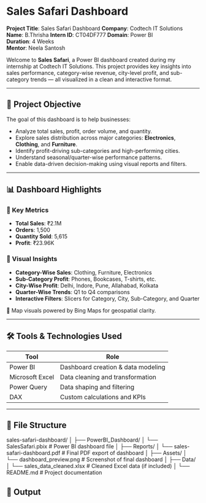 #  Sales Safari Dashboard

**Project Title**: Sales Safari Dashboard
**Company**: Codtech IT Solutions  
**Name**: B.Thrisha
**Intern ID**: CT04DF777
**Domain**: Power BI  
**Duration**: 4 Weeks  
**Mentor**: Neela Santosh

Welcome to **Sales Safari**, a Power BI dashboard created during my internship at Codtech IT Solutions. This project provides key insights into sales performance, category-wise revenue, city-level profit, and sub-category trends — all visualized in a clean and interactive format.

---

## 📌 Project Objective

The goal of this dashboard is to help businesses:

- Analyze total sales, profit, order volume, and quantity.
- Explore sales distribution across major categories: **Electronics**, **Clothing**, and **Furniture**.
- Identify profit-driving sub-categories and high-performing cities.
- Understand seasonal/quarter-wise performance patterns.
- Enable data-driven decision-making using visual reports and filters.

---

## 📊 Dashboard Highlights

### 🔹 Key Metrics
- **Total Sales**: ₹2.1M  
- **Orders**: 1,500  
- **Quantity Sold**: 5,615  
- **Profit**: ₹23.96K

### 🔹 Visual Insights
- **Category-Wise Sales**: Clothing, Furniture, Electronics
- **Sub-Category Profit**: Phones, Bookcases, T-shirts, etc.
- **City-Wise Profit**: Delhi, Indore, Pune, Allahabad, Kolkata
- **Quarter-Wise Trends**: Q1 to Q4 comparisons
- **Interactive Filters**: Slicers for Category, City, Sub-Category, and Quarter

📍 Map visuals powered by Bing Maps for geospatial clarity.

---

## 🛠 Tools & Technologies Used

| Tool             | Role                                     |
|------------------|------------------------------------------|
| Power BI         | Dashboard creation & data modeling       |
| Microsoft Excel  | Data cleaning and transformation         |
| Power Query      | Data shaping and filtering               |
| DAX              | Custom calculations and KPIs             |

---

## 📁 File Structure
sales-safari-dashboard/
│
├── PowerBI_Dashboard/
│ └── SalesSafari.pbix # Power BI dashboard file
│
├── Reports/
│ └── sales-safari-dashboard.pdf # Final PDF export of dashboard
│
├── Assets/
│ └── dashboard_preview.png # Screenshot of final dashboard
│
├── Data/
│ └── sales_data_cleaned.xlsx # Cleaned Excel data (if included)
│
└── README.md # Project documentation

## 📁 Output

